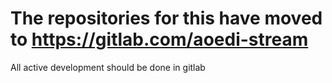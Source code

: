 # The repositories for this have moved to https://gitlab.com/aoedi-stream

All active development should be done in gitlab
